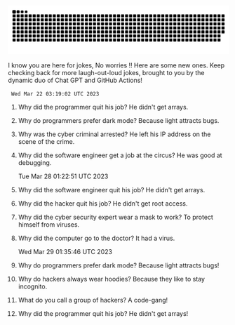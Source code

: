 <picture>
  <source media="(prefers-color-scheme: dark)" srcset="https://raw.githubusercontent.com/platane/platane/output/github-contribution-grid-snake-dark.svg">
  <source media="(prefers-color-scheme: light)" srcset="https://raw.githubusercontent.com/platane/platane/output/github-contribution-grid-snake.svg">
  <img alt="github contribution grid snake animation" src="https://raw.githubusercontent.com/platane/platane/output/github-contribution-grid-snake.svg">
</picture>


I know you are here for jokes, No worries !!
Here are some new ones. Keep checking back for more laugh-out-loud jokes, brought to you by the dynamic duo of Chat GPT and GitHub Actions!

     Wed Mar 22 03:19:02 UTC 2023


1. Why did the programmer quit his job? He didn't get arrays.
2. Why do programmers prefer dark mode? Because light attracts bugs.
3. Why was the cyber criminal arrested? He left his IP address on the scene of the crime.
4. Why did the software engineer get a job at the circus? He was good at debugging.

     Tue Mar 28 01:22:51 UTC 2023
1. Why did the software engineer quit his job? He didn't get arrays.
2. Why did the hacker quit his job? He didn't get root access.
3. Why did the cyber security expert wear a mask to work? To protect himself from viruses.
4. Why did the computer go to the doctor? It had a virus.

     Wed Mar 29 01:35:46 UTC 2023
1. Why do programmers prefer dark mode? Because light attracts bugs!

2. Why do hackers always wear hoodies? Because they like to stay incognito.

3. What do you call a group of hackers? A code-gang!

4. Why did the programmer quit his job? He didn't get arrays!
